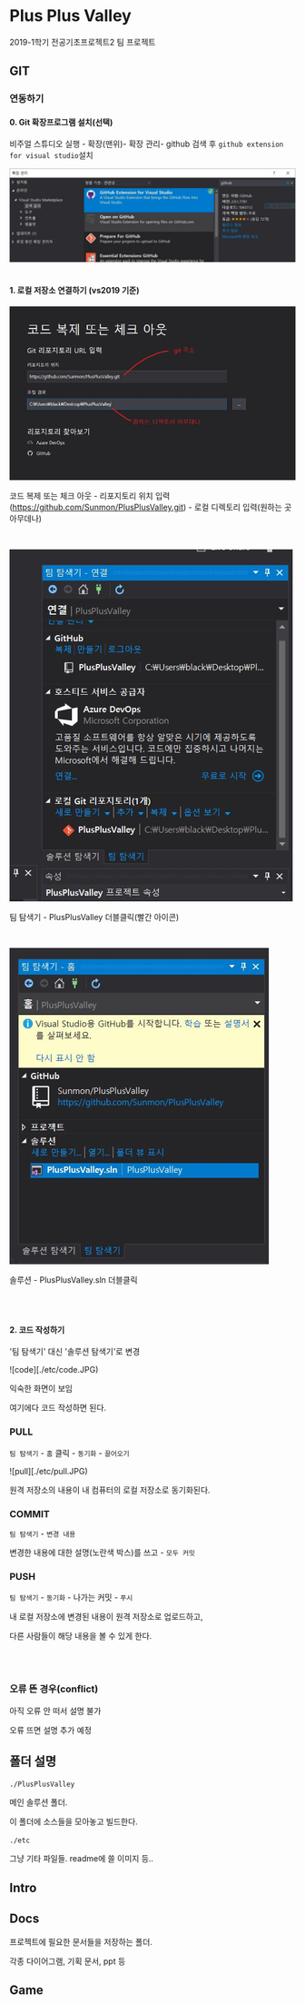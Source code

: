 # Plus Plus Valley

2019-1학기 전공기초프로젝트2 팀 프로젝트


## GIT

### 연동하기

#### 0. Git 확장프로그램 설치(선택)

비주얼 스튜디오 실행 - 확장(맨위)- 확장 관리- github 검색 후 `github extension for visual studio`설치

![extension](./etc/extension.JPG)
<br>
<br>

#### 1. 로컬 저장소 연결하기 (vs2019 기준)

![run vs](./etc/vsrun2.JPG)

코드 복제 또는 체크 아웃 - 리포지토리 위치 입력 (https://github.com/Sunmon/PlusPlusValley.git) - 로컬 디렉토리 입력(원하는 곳 아무데나)

<br>

![team](./etc/team.JPG)

팀 탐색기 - PlusPlusValley 더블클릭(빨간 아이콘)

<br>

![sln](./etc/sln.JPG)

솔루션 - PlusPlusValley.sln 더블클릭

<br>
<br>

#### 2. 코드 작성하기

'팀 탐색기' 대신 '솔루션 탐색기'로 변경

![code][./etc/code.JPG)

익숙한 화면이 보임

여기에다 코드 작성하면 된다.


### PULL

`팀 탐색기` - `홈` 클릭 - `동기화` - `끌어오기`

![pull][./etc/pull.JPG)

원격 저장소의 내용이 내 컴퓨터의 로컬 저장소로 동기화된다.


### COMMIT

`팀 탐색기` - `변경 내용`

변경한 내용에 대한 설명(노란색 박스)를 쓰고 - `모두 커밋`


### PUSH

`팀 탐색기` - `동기화` - 나가는 커밋 - `푸시`

내 로컬 저장소에 변경된 내용이 원격 저장소로 업로드하고,

다른 사람들이 해당 내용을 볼 수 있게 한다.

<br>

<br>

### 오류 뜬 경우(conflict)

아직 오류 안 떠서 설명 불가

오류 뜨면 설명 추가 예정



## 폴더 설명

`./PlusPlusValley`

메인 솔루션 폴더.

이 폴더에 소스들을 모아놓고 빌드한다.


`./etc`

그냥 기타 파일들.  readme에 쓸 이미지 등..


## Intro


## Docs

프로젝트에 필요한 문서들을 저장하는 폴더.

각종 다이어그램, 기획 문서, ppt 등

## Game
